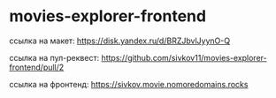# movies-explorer-frontend

ссылка на макет: https://disk.yandex.ru/d/BRZJbvlJyynO-Q

ссылка на пул-реквест: https://github.com/sivkov11/movies-explorer-frontend/pull/2

ссылка на фронтенд: https://sivkov.movie.nomoredomains.rocks